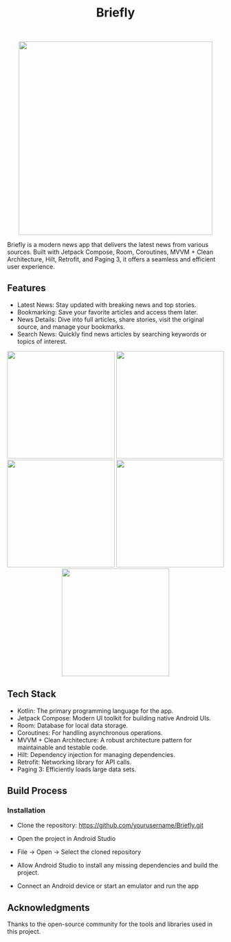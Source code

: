 <h1 align="center"> Briefly </h1> <br>
<p align="center">
  <a>
    <img alt="" title="" src="https://github.com/user-attachments/assets/38ff7f8c-48bc-49f6-8a6f-b40ede70247d" width="450">
  </a>
</p>

<p>
 Briefly is a modern news app that delivers the latest news from various sources. Built with Jetpack Compose, Room, Coroutines, MVVM + Clean Architecture, Hilt, Retrofit, and Paging 3, it offers a seamless and efficient user experience.
</p>

## Features

* Latest News: Stay updated with breaking news and top stories.
* Bookmarking: Save your favorite articles and access them later.
* News Details: Dive into full articles, share stories, visit the original source, and manage your bookmarks.
* Search News: Quickly find news articles by searching keywords or topics of interest.

<p align="center">
  <img src = "https://github.com/user-attachments/assets/5bfb2850-a6a9-451d-96d4-9ef6d1aad59a" width=250>
  <img src = "https://github.com/user-attachments/assets/f7ebf444-4ef4-41a1-98cc-95bbf9887189" width=250>
  <img src = "https://github.com/user-attachments/assets/04e01387-61d0-46c3-9e2a-10b644541841" width=250>
  <img src = "https://github.com/user-attachments/assets/8047f383-b20f-41bd-82ca-8964c01f0af4" width=250>
  <img src = "https://github.com/user-attachments/assets/07d9f33e-a32c-466b-aa4d-217338be7949" width=250>
</p>

## Tech Stack

* Kotlin: The primary programming language for the app.
* Jetpack Compose: Modern UI toolkit for building native Android UIs.
* Room: Database for local data storage.
* Coroutines: For handling asynchronous operations.
* MVVM + Clean Architecture: A robust architecture pattern for maintainable and testable code.
* Hilt: Dependency injection for managing dependencies.
* Retrofit: Networking library for API calls.
* Paging 3: Efficiently loads large data sets.

## Build Process
### Installation

* Clone the repository: https://github.com/yourusername/Briefly.git

* Open the project in Android Studio

* File -> Open -> Select the cloned repository

* Allow Android Studio to install any missing dependencies and build the project.

* Connect an Android device or start an emulator and run the app

## Acknowledgments

Thanks to the open-source community for the tools and libraries used in this project.
